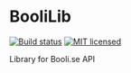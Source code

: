 # BooliLib

[![Build status](https://ci.appveyor.com/api/projects/status/ksoddgg8fojm19n2?svg=true)](https://ci.appveyor.com/project/stranne/boolilib)
[![MIT licensed](https://img.shields.io/badge/license-MIT-blue.svg)](https://raw.githubusercontent.com/stranne/BooliLib/master/LICENSE)

Library for Booli.se API

